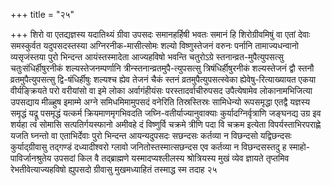 +++
title = "२५"

+++
शिरो वा एतद्यज्ञस्य यदातिथ्यं ग्रीवा उपसदः समानहर्हिषी भवतः समानं हि
शिरोग्रीवमिषुं वा एतां देवाः समस्कुर्वत यदुपसदस्तस्या
अग्निरनीक-मासीत्सोमः शल्यो विष्णुस्तेजनं वरुनः
पर्नानि तामाज्यधन्वानो व्यसृजंस्तया पुरो भिन्दन्त
आयंस्तस्मादेता आज्यहविषो भवन्ति चतुरोऽग्रे
स्तनान्व्रत-मुपैत्युपसत्सु चतुःसंधिर्हीषुरनीकं
शल्यस्तेजनम्पर्णानि त्रीन्स्तनान्व्रतमुपै-त्युपसत्सु
त्रिषंधिर्हीषुरनीकं शल्यस्तेजनं द्वौ स्तनौ व्रतमुपैत्युपसत्सु
द्वि-षंधिर्हीषुः शल्यश्च ह्येव तेजनं चैकं स्तनं
व्रतमुपैत्युपसत्स्वेका ह्येवेषु-रित्याख्यायत एकया
वीर्यङ्क्रियते परो वरीयांसो वा इमे लोका
अर्वागंहीयंसः परस्तादर्वाचीरुपसद उपैत्येषामेव
लोकानामभिजित्या उपसद्याय मीळ्हुष इमाम्मे अग्ने
समिधमिमामुपसदं वनेरिति तिस्रस्तिस्रः सामिधेन्यो रूपसमृद्धा एतद्वै
यज्ञस्य समृद्धं यद्रू पसमृद्धं यत्कर्म क्रियमाणमृगभिवदति
जघ्नि-वतीर्याज्यानुवाक्याः कुर्यादग्निर्वृत्राणि जङ्घनद्य उग्र इव
शर्यहा त्वं सोमासि सत्पतिर्गयस्फानो अमीवहे दं विष्णुर्वि चक्रमे
त्रीणि पदा वि चक्रम इत्येता विपर्यस्ताभिरपराह्णे यजति घ्नन्तो वा
एताभिर्देवाः पुरो भिन्दन्त आयन्यदुपसदः सछन्दसः कर्तव्या न विछन्दसो
यद्विछन्दसः कुर्याद्ग्रीवासु तद्गण्डं दध्यादीश्वरो ग्लावो
जनितोस्तस्मात्सछन्दस एव कर्तव्या न विछन्दसस्तदु ह
स्माहो-पाविर्जानश्रुतेय उपसदां किल वै तद्ब्राह्मणे यस्मादप्यश्लीलस्य
श्रोत्रियस्य मुखं व्येव ज्ञायते तृप्तमिव रेभतीवेत्याज्यहविषो
ह्युपसदो ग्रीवासु मुखमध्याहितं तस्माद्ध स्म तदाह २५




 

